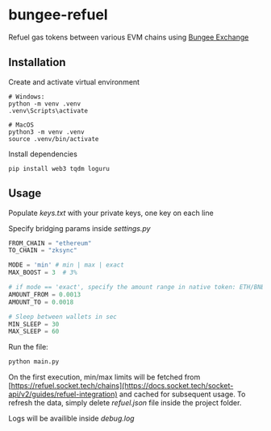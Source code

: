 # bungee-refuel

Refuel gas tokens between various EVM chains using [Bungee Exchange](https://www.bungee.exchange/refuel)

## Installation

Create and activate virtual environment

```
# Windows:
python -m venv .venv
.venv\Scripts\activate
```

```
# MacOS
python3 -m venv .venv
source .venv/bin/activate
```

Install dependencies

```
pip install web3 tqdm loguru
```

## Usage

Populate _keys.txt_ with your private keys, one key on each line

Specify bridging params inside _settings.py_

```python
FROM_CHAIN = "ethereum"
TO_CHAIN = "zksync"

MODE = 'min' # min | max | exact
MAX_BOOST = 3  # 3%

# if mode == 'exact', specify the amount range in native token: ETH/BNB/AVAX/MATIC etc
AMOUNT_FROM = 0.0013
AMOUNT_TO = 0.0018

# Sleep between wallets in sec
MIN_SLEEP = 30
MAX_SLEEP = 60
```

Run the file:

```python
python main.py
```

On the first execution, min/max limits will be fetched from [https://refuel.socket.tech/chains](https://docs.socket.tech/socket-api/v2/guides/refuel-integration) and cached for subsequent usage.
To refresh the data, simply delete _refuel.json_ file inside the project folder.

Logs will be availible inside _debug.log_
